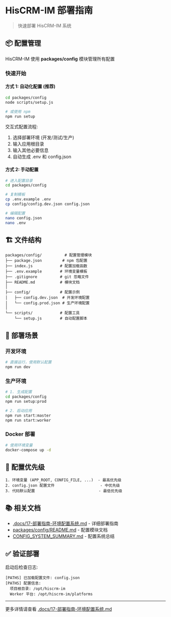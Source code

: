 # HisCRM-IM 部署指南

> 快速部署 HisCRM-IM 系统

## 📦 配置管理

HisCRM-IM 使用 **packages/config** 模块管理所有配置

### 快速开始

#### 方式 1: 自动化配置 (推荐)

```bash
cd packages/config
node scripts/setup.js

# 或使用 npm
npm run setup
```

交互式配置流程:
1. 选择部署环境 (开发/测试/生产)
2. 输入应用根目录
3. 输入其他必要信息
4. 自动生成 .env 和 config.json

#### 方式 2: 手动配置

```bash
# 进入配置目录
cd packages/config

# 复制模板
cp .env.example .env
cp config/config.dev.json config.json

# 编辑配置
nano config.json
nano .env
```

## 🏗️ 文件结构

```
packages/config/          # 配置管理模块
├── package.json         # npm 包配置
├── index.js            # 配置加载函数
├── .env.example        # 环境变量模板
├── .gitignore          # git 忽略文件
├── README.md           # 模块文档
│
├── config/             # 配置示例
│   ├── config.dev.json  # 开发环境配置
│   └── config.prod.json # 生产环境配置
│
└── scripts/            # 配置工具
    └── setup.js        # 自动配置脚本
```

## 🚀 部署场景

### 开发环境

```bash
# 直接运行，使用默认配置
npm run dev
```

### 生产环境

```bash
# 1. 生成配置
cd packages/config
npm run setup:prod

# 2. 启动应用
npm run start:master
npm run start:worker
```

### Docker 部署

```bash
# 使用环境变量
docker-compose up -d
```

## 📝 配置优先级

```
1. 环境变量 (APP_ROOT, CONFIG_FILE, ...)  - 最高优先级
2. config.json 配置文件                    - 中优先级
3. 代码默认配置                            - 最低优先级
```

## 📚 相关文档

- [.docs/17-部署指南-环境配置系统.md](.docs/17-部署指南-环境配置系统.md) - 详细部署指南
- [packages/config/README.md](packages/config/README.md) - 配置模块文档
- [CONFIG_SYSTEM_SUMMARY.md](CONFIG_SYSTEM_SUMMARY.md) - 配置系统总结

## ✅ 验证部署

启动后检查日志:

```
[PATHS] 已加载配置文件: config.json
[PATHS] 配置信息:
  项目根目录: /opt/hiscrm-im
  Worker 平台: /opt/hiscrm-im/platforms
```

---

更多详情请查看 [.docs/17-部署指南-环境配置系统.md](.docs/17-部署指南-环境配置系统.md)
